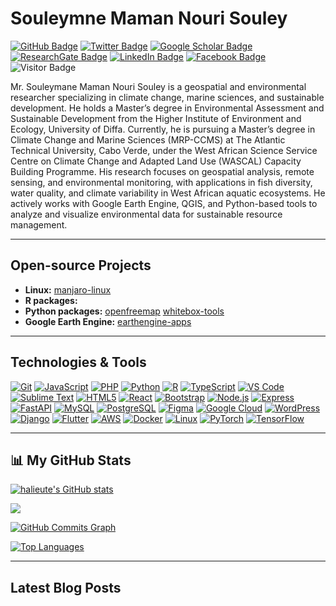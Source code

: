 # Souleymne Maman Nouri Souley

[![GitHub Badge](https://img.shields.io/github/followers/halieute?style=social)](https://github.com/halieute?tab=followers)
[![Twitter Badge](https://img.shields.io/twitter/follow/NouriSoule22856?style=social)](https://twitter.com/NouriSoule22856)
[![Google Scholar Badge](https://img.shields.io/badge/Google-Scholar-lightgrey)](https://scholar.google.com/citations?user=ssHqsWQAAAAJ&hl=fr)
[![ResearchGate Badge](https://img.shields.io/badge/ResearchGate-Profile-00CCBB)](https://www.researchgate.net/profile/Souleymane-Mama-Nouri-Souley)
[![LinkedIn Badge](https://img.shields.io/badge/My-LinkedIn-blue)](https://www.linkedin.com/in/souleymanemamannourisouley)
[![Facebook Badge](https://img.shields.io/badge/My-Facebook-blue)](https://www.facebook.com/souleymane.nouri.7)
![Visitor Badge](https://visitor-badge.laobi.icu/badge?page_id=halieute.halieute)


Mr. Souleymane Maman Nouri Souley is a geospatial and environmental researcher specializing in climate change, marine sciences, and sustainable development. He holds a Master’s degree in Environmental Assessment and Sustainable Development from the Higher Institute of Environment and Ecology, University of Diffa. Currently, he is pursuing a Master’s degree in Climate Change and Marine Sciences (MRP-CCMS) at The Atlantic Technical University, Cabo Verde, under the West African Science Service Centre on Climate Change and Adapted Land Use (WASCAL) Capacity Building Programme. His research focuses on geospatial analysis, remote sensing, and environmental monitoring, with applications in fish diversity, water quality, and climate variability in West African aquatic ecosystems. He actively works with Google Earth Engine, QGIS, and Python-based tools to analyze and visualize environmental data for sustainable resource management.

---

## Open-source Projects

- **Linux:** [manjaro-linux](https://github.com/halieute)
- **R packages:**
- **Python packages:** [openfreemap](https://github.com/halieute/openfreemap)  [whitebox-tools](https://github.com/halieute/whitebox-tools)
- **Google Earth Engine:** [earthengine-apps](https://github.com/halieute)

- ---

## Technologies & Tools

[![Git](https://img.shields.io/badge/Git-F05032?style=for-the-badge&logo=git&logoColor=white)](https://git-scm.com/)
[![JavaScript](https://img.shields.io/badge/JavaScript-F7DF1E?style=for-the-badge&logo=javascript&logoColor=black)](https://developer.mozilla.org/en-US/docs/Web/JavaScript)
[![PHP](https://img.shields.io/badge/PHP-777BB4?style=for-the-badge&logo=php&logoColor=white)](https://www.php.net/)
[![Python](https://img.shields.io/badge/Python-3776AB?style=for-the-badge&logo=python&logoColor=white)](https://www.python.org/)
[![R](https://img.shields.io/badge/R-276DC3?style=for-the-badge&logo=r&logoColor=white)](https://www.r-project.org/)
[![TypeScript](https://img.shields.io/badge/TypeScript-007ACC?style=for-the-badge&logo=typescript&logoColor=white)](https://www.typescriptlang.org/)
[![VS Code](https://img.shields.io/badge/VS%20Code-007ACC?style=for-the-badge&logo=visualstudiocode&logoColor=white)](https://code.visualstudio.com/)
[![Sublime Text](https://img.shields.io/badge/Sublime%20Text-FF9800?style=for-the-badge&logo=sublimetext&logoColor=white)](https://www.sublimetext.com/index2)
[![HTML5](https://img.shields.io/badge/HTML5-E34F26?style=for-the-badge&logo=html5&logoColor=white)](https://developer.mozilla.org/en-US/docs/Glossary/HTML5)
[![React](https://img.shields.io/badge/React-61DAFB?style=for-the-badge&logo=react&logoColor=black)](https://reactjs.org/)
[![Bootstrap](https://img.shields.io/badge/Bootstrap-7952B3?style=for-the-badge&logo=bootstrap&logoColor=white)](https://getbootstrap.com/)
[![Node.js](https://img.shields.io/badge/Node.js-339933?style=for-the-badge&logo=node.js&logoColor=white)](https://nodejs.org/en/)
[![Express](https://img.shields.io/badge/Express-000000?style=for-the-badge&logo=express&logoColor=white)](https://expressjs.com/)
[![FastAPI](https://img.shields.io/badge/FastAPI-009688?style=for-the-badge&logo=fastapi&logoColor=white)](https://fastapi.tiangolo.com/)
[![MySQL](https://img.shields.io/badge/MySQL-4479A1?style=for-the-badge&logo=mysql&logoColor=white)](https://www.mysql.com/)
[![PostgreSQL](https://img.shields.io/badge/PostgreSQL-336791?style=for-the-badge&logo=postgresql&logoColor=white)](https://www.postgresql.org/)
[![Figma](https://img.shields.io/badge/Figma-F24E1E?style=for-the-badge&logo=figma&logoColor=white)](https://www.figma.com/)
[![Google Cloud](https://img.shields.io/badge/Google%20Cloud-4285F4?style=for-the-badge&logo=googlecloud&logoColor=white)](https://cloud.google.com/)
[![WordPress](https://img.shields.io/badge/WordPress-21759B?style=for-the-badge&logo=wordpress&logoColor=white)](https://wordpress.com)
[![Django](https://img.shields.io/badge/Django-092E20?style=for-the-badge&logo=django&logoColor=white)](https://www.djangoproject.com/)
[![Flutter](https://img.shields.io/badge/Flutter-02569B?style=for-the-badge&logo=flutter&logoColor=white)](https://flutter.dev/)
[![AWS](https://img.shields.io/badge/AWS-232F3E?style=for-the-badge&logo=amazonaws&logoColor=white)](https://aws.amazon.com/)
[![Docker](https://img.shields.io/badge/Docker-2496ED?style=for-the-badge&logo=docker&logoColor=white)](https://www.docker.com/)
[![Linux](https://img.shields.io/badge/Linux-FCC624?style=for-the-badge&logo=linux&logoColor=black)](https://www.linux.org/)
[![PyTorch](https://img.shields.io/badge/PyTorch-EE4C2C?style=for-the-badge&logo=pytorch&logoColor=white)](https://pytorch.org/)
[![TensorFlow](https://img.shields.io/badge/TensorFlow-FF6F00?style=for-the-badge&logo=tensorflow&logoColor=white)](https://www.tensorflow.org/)

---

## 📊 My GitHub Stats


<a href="http://www.github.com/halieute"><img src="https://github-readme-stats.vercel.app/api?username=halieute&show_icons=true&hide=&title_color=0891b2&text_color=ffffff&icon_color=0891b2&bg_color=1c1917&hide_border=true&show_icons=true" alt="halieute's GitHub stats" /></a>

<a href="http://www.github.com/halieute"><img src="https://github-readme-streak-stats.herokuapp.com/?user=halieute&stroke=ffffff&background=1c1917&ring=0891b2&fire=0891b2&currStreakNum=ffffff&currStreakLabel=0891b2&sideNums=ffffff&sideLabels=ffffff&dates=ffffff&hide_border=true" /></a>

<a href="http://www.github.com/halieute"><img src="https://github-readme-activity-graph.cyclic.app/graph?username=halieute&bg_color=1c1917&color=ffffff&line=0891b2&point=ffffff&area_color=1c1917&area=true&hide_border=true&custom_title=GitHub%20Commits%20Graph" alt="GitHub Commits Graph" /></a>

<a href="https://github.com/halieute" align="left"><img src="https://github-readme-stats.vercel.app/api/top-langs/?username=halieute&langs_count=10&title_color=0891b2&text_color=ffffff&icon_color=0891b2&bg_color=1c1917&hide_border=true&locale=en&custom_title=Top%20%Languages" alt="Top Languages" /></a>

---


## Latest Blog Posts
